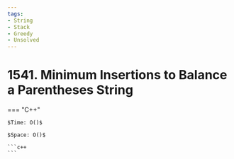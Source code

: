 ```yaml
---
tags:
- String
- Stack
- Greedy
- Unsolved
---
```



# 1541. Minimum Insertions to Balance a Parentheses String

=== "C++"

    $Time: O()$

    $Space: O()$

    ```c++
    ```